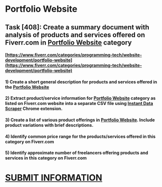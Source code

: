 # Portfolio Website
## Task [408]: Create a summary document with analysis of products and services offered on Fiverr.com in [Portfolio Website](https://www.fiverr.com/categories/programming-tech/website-development/portfolio-website) category
#### [https://www.fiverr.com/categories/programming-tech/website-development/portfolio-website](https://www.fiverr.com/categories/programming-tech/website-development/portfolio-website)
#### 1) Create a short general description for products and services offered in the [Portfolio Website](https://www.fiverr.com/categories/programming-tech/website-development/portfolio-website)
#### 2) Extract product/service information for [Portfolio Website](https://www.fiverr.com/categories/programming-tech/website-development/portfolio-website) category as listed on Fiverr.com website into a separate CSV file using [Instant Data Scraper](https://chrome.google.com/webstore/detail/instant-data-scraper/ofaokhiedipichpaobibbnahnkdoiiah) Chrome extension.
#### 3) Create a list of various product offerings in [Portfolio Website](https://www.fiverr.com/categories/programming-tech/website-development/portfolio-website). Include product variations with brief descriptions.
#### 4) Identify common price range for the products/services offered in this category on Fiverr.com
#### 5) Identify approximate number of freelancers offering products and services in this category on Fiverr.com

# [SUBMIT INFORMATION](https://forms.office.com/r/8AEKjkLxKG)
